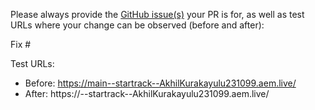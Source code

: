 Please always provide the [GitHub issue(s)](../issues) your PR is for, as well as test URLs where your change can be observed (before and after):

Fix #<gh-issue-id>

Test URLs:
- Before: https://main--startrack--AkhilKurakayulu231099.aem.live/
- After: https://<branch>--startrack--AkhilKurakayulu231099.aem.live/

